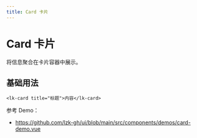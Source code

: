 ```yaml
---
title: Card 卡片
---
```


# Card 卡片

将信息聚合在卡片容器中展示。

## 基础用法

```vue
<lk-card title="标题">内容</lk-card>
```

参考 Demo：
- https://github.com/lzk-gh/ui/blob/main/src/components/demos/card-demo.vue
